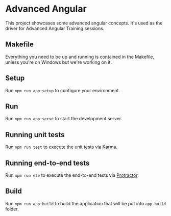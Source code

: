 # Advanced Angular

This project showcases some advanced angular concepts.
It's used as the driver for Advanced Angular Training sessions.

## Makefile

Everything you need to be up and running is contained in the Makefile, unless you're on Windows but we're working on it.

## Setup

Run `npm run app:setup` to configure your environment.

## Run

Run `npm run app:serve` to start the development server.

## Running unit tests

Run `npm run test` to execute the unit tests via [Karma](https://karma-runner.github.io).

## Running end-to-end tests

Run `npm run e2e` to execute the end-to-end tests via [Protractor](http://www.protractortest.org/).

## Build

Run `npm run app:build` to build the application that will be put into `app-build` folder.
